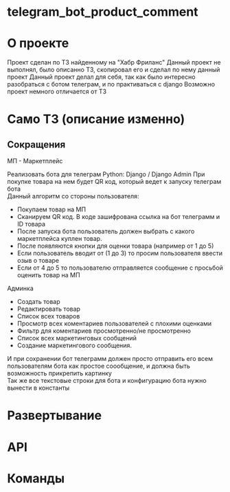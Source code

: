 # telegram_bot_product_comment



# О проекте

Проект сделан по ТЗ найденному на "Хабр Фриланс"
Данный проект не выполнял, было описанно ТЗ, скопировал его и сделал по нему данный проект
Данный проект делал для себя, так как было интересно разобраться с ботом телеграм, и по практиваться с django
Возможно проект немного отличается от ТЗ





# Само ТЗ (описание изменно)

## Сокращения
МП - Маркетплейс

Реализовать бота для телеграм
Python: Django / Django Admin 
При покупке товара на нем будет QR код, который ведет к запуску телеграм бота  
Данный алгоритм со стороны пользователя:
- Покупаем товар на МП  
- Сканируем QR код. В коде зашифрована ссылка на бот телеграмм и ID товара
- После запуска бота пользователь должен выбрать с какого маркетплейса куплен товар.
- После появляются кнопки для оценки товара (например от 1 до 5)
- Если пользователь вводит от (1 до 3) то просим пользователя ввести озыв о товаре
- Если от 4 до 5 то пользователю отправляется сообщение с просьбой оценить товар на МП

Админка
- Создать товар 
- Редактировать товар
- Список всех товаров 
- Просмотр всех коментариев пользователей с плохими оценками
- Фильтр для коментариев просмотренно/не просмотренно
- Список всех маркетинговых сообщений  
- Создание маркетингового сообщения.  

И при сохранении бот телеграмм должен просто отправить его всем пользователям бота как простое соообщение, и должна быть возможность прикрепить картинку  
Так же все текстовые строки для бота и конфигурацию бота нужно вынести в константы




# Развертывание





# API


# Команды



#


#

























